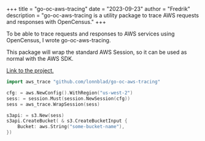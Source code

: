+++
title = "go-oc-aws-tracing"
date = "2023-09-23"
author = "Fredrik"
description = "go-oc-aws-tracing is a utility package to trace AWS requests and responses with OpenCensus."
+++

To be able to trace requests and responses to AWS services using OpenCensus, I wrote go-oc-aws-tracing.

This package will wrap the standard AWS Session, so it can be used as normal with the AWS SDK.

[Link to the project.](https://github.com/lonnblad/go-oc-aws-tracing)

```go
import aws_trace "github.com/lonnblad/go-oc-aws-tracing"
```

```go
cfg: = aws.NewConfig().WithRegion("us-west-2")
sess: = session.Must(session.NewSession(cfg))
sess = aws_trace.WrapSession(sess)

s3api: = s3.New(sess)
s3api.CreateBucket( & s3.CreateBucketInput {
    Bucket: aws.String("some-bucket-name"),
})
```
